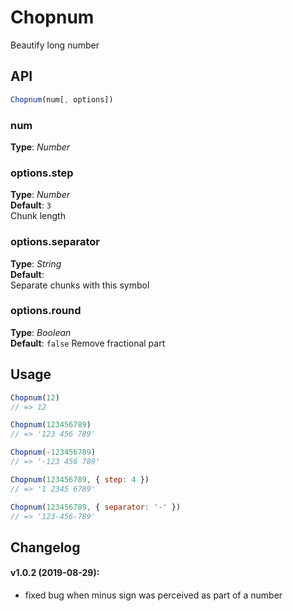 # Chopnum
Beautify long number


## API
```javascript
Chopnum(num[, options])
```

### num
**Type**: _Number_   


### options.step
**Type**: _Number_   
**Default**: `3`   
Chunk length


### options.separator
**Type**: _String_   
**Default**: ` `   
Separate chunks with this symbol


### options.round
**Type**: _Boolean_   
**Default**: `false` 
Remove fractional part




## Usage
```javascript
Chopnum(12)
// => 12

Chopnum(123456789)
// => '123 456 789'

Chopnum(-123456789)
// => '-123 456 789'

Chopnum(123456789, { step: 4 })
// => '1 2345 6789'

Chopnum(123456789, { separator: '-' })
// => '123-456-789'
```



## Changelog 
#### v1.0.2 (2019-08-29):
- fixed bug when minus sign was perceived as part of a number

